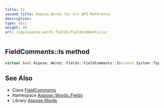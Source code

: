 ```yaml
---
title: Is
second_title: Aspose.Words for C++ API Reference
description: 
type: docs
weight: 40
url: /cpp/aspose.words.fields/fieldcomments/is/
---
```

## FieldComments::Is method




```cpp
virtual bool Aspose::Words::Fields::FieldComments::Is(const System::TypeInfo &target) const override
```

## See Also

* Class [FieldComments](../)
* Namespace [Aspose::Words::Fields](../../)
* Library [Aspose.Words](../../../)
